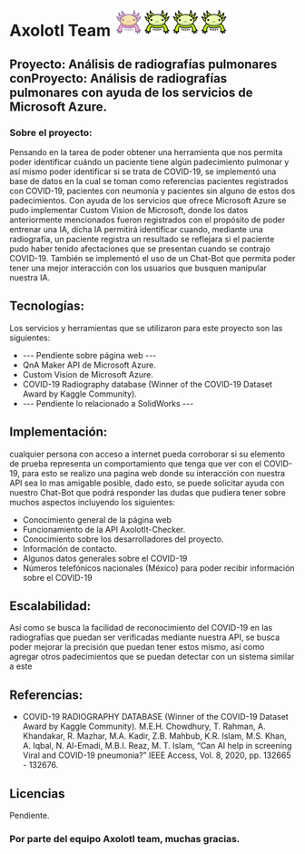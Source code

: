 
# Axolotl Team ![Axolotl team pet.](.\Readme\pictures\Axolotl-0-M.png)![Axolotl team pet.](.\Readme\pictures\Axolotl-1-M.png)![Axolotl team pet.](.\Readme\pictures\Axolotl-1-M.png)![Axolotl team pet.](.\Readme\pictures\Axolotl-1-M.png)
## Proyecto: Análisis de radiografías pulmonares conProyecto: Análisis de radiografías pulmonares con ayuda de los servicios de Microsoft Azure.

### Sobre el proyecto:

Pensando en la tarea de poder obtener una herramienta que nos permita poder identificar cuándo un paciente tiene algún padecimiento pulmonar y así mismo poder identificar si se trata de COVID-19, se implementó una base de datos en la cual se toman como referencias pacientes registrados con COVID-19, pacientes con neumonía y pacientes sin alguno de estos dos padecimientos.
Con ayuda de los servicios que ofrece Microsoft Azure se pudo implementar Custom Vision de Microsoft, donde los datos anteriormente mencionados fueron registrados con el propósito de poder entrenar una IA, dicha IA permitirá identificar cuando, mediante una radiografía, un paciente registra un resultado se reflejara si el paciente pudo haber tenido afectaciones que se presentan cuando se contrajo COVID-19.
También se implementó el uso de un Chat-Bot que permita poder tener una mejor interacción con los usuarios que busquen manipular nuestra IA.


## Tecnologías:
Los servicios y herramientas que se utilizaron para este proyecto son las siguientes:

*	--- Pendiente sobre página web ---
*	QnA Maker API de Microsoft Azure.
*	Custom Vision de Microsoft Azure.
*	COVID-19 Radiography database (Winner of the COVID-19 Dataset Award by Kaggle Community).
*	--- Pendiente lo relacionado a SolidWorks ---

## Implementación:

cualquier persona con acceso a internet pueda corroborar si su elemento de prueba representa un comportamiento que tenga que ver con el COVID-19, para esto se realizo una pagina web donde su interacción con nuestra API sea lo mas amigable posible, dado esto, se puede solicitar ayuda con nuestro Chat-Bot que podrá responder las dudas que pudiera tener sobre muchos aspectos incluyendo los siguientes:

* Conocimiento general de la página web
* Funcionamiento de la API Axolotlt-Checker.
* Conocimiento sobre los desarrolladores del proyecto.
* Información de contacto.
* Algunos datos generales sobre el COVID-19
* Números telefónicos nacionales (México) para poder recibir información sobre el COVID-19

## Escalabilidad:
Así como se busca la facilidad de reconocimiento del COVID-19 en las radiografías que puedan ser verificadas mediante nuestra API, se busca poder mejorar la precisión que puedan tener estos mismo, así como agregar otros padecimientos que se puedan detectar con un sistema similar a este

## Referencias:
* COVID-19 RADIOGRAPHY DATABASE (Winner of the COVID-19 Dataset Award by Kaggle Community). M.E.H. Chowdhury, T. Rahman, A. Khandakar, R. Mazhar, M.A. Kadir, Z.B. Mahbub, K.R. Islam, M.S. Khan, A. Iqbal, N. Al-Emadi, M.B.I. Reaz, M. T. Islam, “Can AI help in screening Viral and COVID-19 pneumonia?” IEEE Access, Vol. 8, 2020, pp. 132665 - 132676.

## Licencias
Pendiente.

### Por parte del equipo Axolotl team, muchas gracias.
